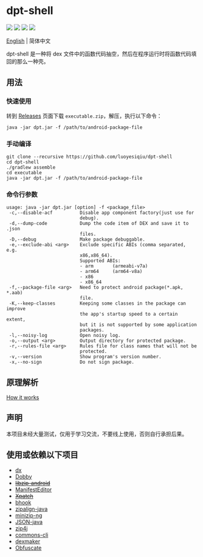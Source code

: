 # dpt-shell

[![](https://img.shields.io/github/license/luoyesiqiu/dpt-shell)](https://github.com/luoyesiqiu/dpt-shell/blob/main/LICENSE) [![](https://img.shields.io/github/downloads/luoyesiqiu/dpt-shell/total?color=blue)](https://github.com/luoyesiqiu/dpt-shell/releases/latest) [![](https://img.shields.io/github/issues-raw/luoyesiqiu/dpt-shell?color=red)](https://github.com/luoyesiqiu/dpt-shell/issues) ![](https://img.shields.io/badge/Android-5.0%2B-brightgreen)

[English](./README.md) | 简体中文 

dpt-shell 是一种将 dex 文件中的函数代码抽空，然后在程序运行时将函数代码填回的那么一种壳。

## 用法

### 快速使用

转到 [Releases](https://github.com/luoyesiqiu/dpt-shell/releases/latest) 页面下载 `executable.zip`，解压，执行以下命令：

```shell
java -jar dpt.jar -f /path/to/android-package-file
```

### 手动编译

```shell
git clone --recursive https://github.com/luoyesiqiu/dpt-shell
cd dpt-shell
./gradlew assemble
cd executable
java -jar dpt.jar -f /path/to/android-package-file
```

### 命令行参数

```text
usage: java -jar dpt.jar [option] -f <package_file>
 -c,--disable-acf          Disable app component factory(just use for
                           debug).
 -d,--dump-code            Dump the code item of DEX and save it to .json
                           files.
 -D,--debug                Make package debuggable.
 -e,--exclude-abi <arg>    Exclude specific ABIs (comma separated, e.g.
                           x86,x86_64).
                           Supported ABIs:
                           - arm       (armeabi-v7a)
                           - arm64     (arm64-v8a)
                           - x86
                           - x86_64
 -f,--package-file <arg>   Need to protect android package(*.apk, *.aab)
                           file.
 -K,--keep-classes         Keeping some classes in the package can improve
                           the app's startup speed to a certain extent,
                           but it is not supported by some application
                           packages.
 -l,--noisy-log            Open noisy log.
 -o,--output <arg>         Output directory for protected package.
 -r,--rules-file <arg>     Rules file for class names that will not be
                           protected.
 -v,--version              Show program's version number.
 -x,--no-sign              Do not sign package.
```

## 原理解析

[How it works](doc/HowItWorks.zh-CN.md)

## 声明

本项目未经大量测试，仅用于学习交流，不要线上使用，否则自行承担后果。

## 使用或依赖以下项目

- [dx](https://android.googlesource.com/platform/dalvik/+/refs/heads/master/dx/)
- [Dobby](https://github.com/jmpews/Dobby)
- ~~[libzip-android](https://github.com/julienr/libzip-android)~~
- [ManifestEditor](https://github.com/WindySha/ManifestEditor)
- ~~[Xpatch](https://github.com/WindySha/Xpatch)~~
- [bhook](https://github.com/bytedance/bhook)
- [zipalign-java](https://github.com/Iyxan23/zipalign-java)
- [minizip-ng](https://github.com/zlib-ng/minizip-ng)
- [JSON-java](https://github.com/stleary/JSON-java)
- [zip4j](https://github.com/srikanth-lingala/zip4j)
- [commons-cli](https://github.com/apache/commons-cli)
- [dexmaker](https://android.googlesource.com/platform/external/dexmaker)
- [Obfuscate](https://github.com/adamyaxley/Obfuscate)